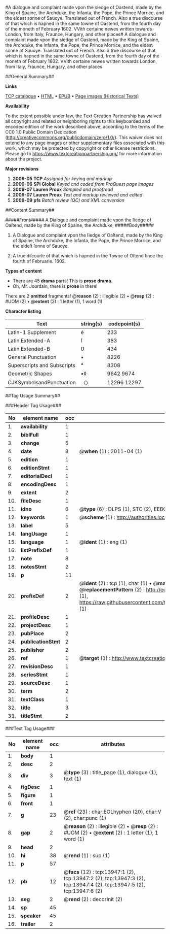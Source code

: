 #A dialogue and complaint made vpon the siedge of Oastend, made by the King of Spaine, the Archduke, the Infanta, the Pope, the Prince Morrice, and the eldest sonne of Sauoye. Translated out of French. Also a true discourse of that which is hapned in the same towne of Oastend, from the fourth day of the moneth of February 1602. VVith certaine newes written towards London, from Italy, Fraunce, Hungary, and other places#
A dialogue and complaint made vpon the siedge of Oastend, made by the King of Spaine, the Archduke, the Infanta, the Pope, the Prince Morrice, and the eldest sonne of Sauoye. Translated out of French. Also a true discourse of that which is hapned in the same towne of Oastend, from the fourth day of the moneth of February 1602. VVith certaine newes written towards London, from Italy, Fraunce, Hungary, and other places

##General Summary##

**Links**

[TCP catalogue](http://www.ota.ox.ac.uk/tcp/)  • 
[HTML](http://tei.it.ox.ac.uk/tcp/Texts-HTML/free/A08/A08574.html)  • 
[EPUB](http://tei.it.ox.ac.uk/tcp/Texts-EPUB/free/A08/A08574.epub) • 
[Page images (Historical Texts)](https://historicaltexts.jisc.ac.uk/eebo-99848831e)

**Availability**

To the extent possible under law, the Text Creation Partnership has waived all copyright and related or neighboring rights to this keyboarded and encoded edition of the work described above, according to the terms of the CC0 1.0 Public Domain Dedication (http://creativecommons.org/publicdomain/zero/1.0/). This waiver does not extend to any page images or other supplementary files associated with this work, which may be protected by copyright or other license restrictions. Please go to https://www.textcreationpartnership.org/ for more information about the project.

**Major revisions**

1. __2009-05__ __TCP__ *Assigned for keying and markup*
1. __2009-06__ __SPi Global__ *Keyed and coded from ProQuest page images*
1. __2009-07__ __Lauren Proux__ *Sampled and proofread*
1. __2009-07__ __Lauren Proux__ *Text and markup reviewed and edited*
1. __2009-09__ __pfs__ *Batch review (QC) and XML conversion*

##Content Summary##

#####Front#####
A Dialogue and complaint made vpon the ſiedge of Oaſtend, made by the King of Spaine, the Archduke, 
#####Body#####

1. A Dialogue and complaint vpon the ſiedge of Oaſtend, made by the King of Spaine, the Archduke, the Infanta, the Pope, the Prince Morrice, and the eldeſt ſonne of Sauoye.

1. A true diſcourſe of that which is hapned in the Towne of Oſtend ſince the fourth of Februarie. 1602.

**Types of content**

  * There are 45 **drama** parts! This is **prose drama**.
  * Oh, Mr. Jourdain, there is **prose** in there!

There are 2 **omitted** fragments! 
 @__reason__ (2) : illegible (2)  •  @__resp__ (2) : #UOM (2)  •  @__extent__ (2) : 1 letter (1), 1 word (1)

**Character listing**


|Text|string(s)|codepoint(s)|
|---|---|---|
|Latin-1 Supplement|é|233|
|Latin Extended-A|ſ|383|
|Latin Extended-B|Ʋ|434|
|General Punctuation|•|8226|
|Superscripts             and Subscripts|⁴|8308|
|Geometric Shapes|▪◊|9642 9674|
|CJKSymbolsandPunctuation|〈〉|12296 12297|

##Tag Usage Summary##

###Header Tag Usage###

|No|element name|occ|attributes|
|---|---|---|---|
|1.|__availability__|1||
|2.|__biblFull__|1||
|3.|__change__|5||
|4.|__date__|8| @__when__ (1) : 2011-04 (1)|
|5.|__edition__|1||
|6.|__editionStmt__|1||
|7.|__editorialDecl__|1||
|8.|__encodingDesc__|1||
|9.|__extent__|2||
|10.|__fileDesc__|1||
|11.|__idno__|6| @__type__ (6) : DLPS (1), STC (2), EEBO-CITATION (1), PROQUEST (1), VID (1)|
|12.|__keywords__|1| @__scheme__ (1) : http://authorities.loc.gov/ (1)|
|13.|__label__|5||
|14.|__langUsage__|1||
|15.|__language__|1| @__ident__ (1) : eng (1)|
|16.|__listPrefixDef__|1||
|17.|__note__|8||
|18.|__notesStmt__|2||
|19.|__p__|11||
|20.|__prefixDef__|2| @__ident__ (2) : tcp (1), char (1)  •  @__matchPattern__ (2) : ([0-9\-]+):([0-9IVX]+) (1), (.+) (1)  •  @__replacementPattern__ (2) : http://eebo.chadwyck.com/downloadtiff?vid=$1&page=$2 (1), https://raw.githubusercontent.com/textcreationpartnership/Texts/master/tcpchars.xml#$1 (1)|
|21.|__profileDesc__|1||
|22.|__projectDesc__|1||
|23.|__pubPlace__|2||
|24.|__publicationStmt__|2||
|25.|__publisher__|2||
|26.|__ref__|1| @__target__ (1) : http://www.textcreationpartnership.org/docs/. (1)|
|27.|__revisionDesc__|1||
|28.|__seriesStmt__|1||
|29.|__sourceDesc__|1||
|30.|__term__|2||
|31.|__textClass__|1||
|32.|__title__|3||
|33.|__titleStmt__|2||


###Text Tag Usage###

|No|element name|occ|attributes|
|---|---|---|---|
|1.|__body__|1||
|2.|__desc__|2||
|3.|__div__|3| @__type__ (3) : title_page (1), dialogue (1), text (1)|
|4.|__figDesc__|1||
|5.|__figure__|1||
|6.|__front__|1||
|7.|__g__|23| @__ref__ (23) : char:EOLhyphen (20), char:V (2), char:punc (1)|
|8.|__gap__|2| @__reason__ (2) : illegible (2)  •  @__resp__ (2) : #UOM (2)  •  @__extent__ (2) : 1 letter (1), 1 word (1)|
|9.|__head__|2||
|10.|__hi__|38| @__rend__ (1) : sup (1)|
|11.|__p__|57||
|12.|__pb__|12| @__facs__ (12) : tcp:13947:1 (2), tcp:13947:2 (2), tcp:13947:3 (2), tcp:13947:4 (2), tcp:13947:5 (2), tcp:13947:6 (2)|
|13.|__seg__|2| @__rend__ (2) : decorInit (2)|
|14.|__sp__|45||
|15.|__speaker__|45||
|16.|__trailer__|2||
